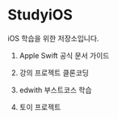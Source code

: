 # StudyiOS
iOS 학습을 위한 저장소입니다.


1. Apple Swift 공식 문서 가이드 

2. 강의 프로젝트 클론코딩 

3. edwith 부스트코스 학습

4. 토이 프로젝트


